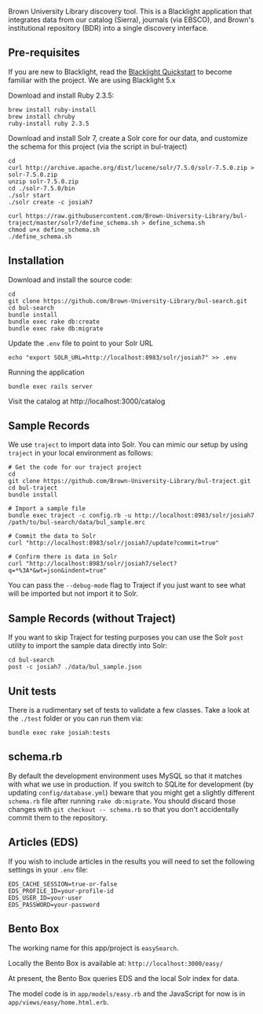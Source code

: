 Brown University Library discovery tool. This is a Blacklight application that integrates data from our catalog (Sierra), journals (via EBSCO), and Brown's institutional repository (BDR) into a single discovery interface.


## Pre-requisites
If you are new to Blacklight, read the [Blacklight Quickstart](https://github.com/projectblacklight/blacklight/wiki/Quickstart) to become familiar with the project. We are using Blacklight 5.x

Download and install Ruby 2.3.5:
```
brew install ruby-install
brew install chruby
ruby-install ruby 2.3.5
```

Download and install Solr 7, create a Solr core for our data, and customize the schema for this project (via the script in bul-traject)
```
cd
curl http://archive.apache.org/dist/lucene/solr/7.5.0/solr-7.5.0.zip > solr-7.5.0.zip
unzip solr-7.5.0.zip
cd ./solr-7.5.0/bin
./solr start
./solr create -c josiah7

curl https://raw.githubusercontent.com/Brown-University-Library/bul-traject/master/solr7/define_schema.sh > define_schema.sh
chmod u+x define_schema.sh
./define_schema.sh
```


## Installation

Download and install the source code:
```
cd
git clone https://github.com/Brown-University-Library/bul-search.git
cd bul-search
bundle install
bundle exec rake db:create
bundle exec rake db:migrate
```

Update the `.env` file to point to your Solr URL
```
echo "export SOLR_URL=http://localhost:8983/solr/josiah7" >> .env
```

Running the application
```
bundle exec rails server
```

Visit the catalog at http://localhost:3000/catalog


## Sample Records
We use `traject` to import data into Solr. You can mimic our setup by using `traject` in your local environment as follows:

```
# Get the code for our traject project
cd
git clone https://github.com/Brown-University-Library/bul-traject.git
cd bul-traject
bundle install

# Import a sample file
bundle exec traject -c config.rb -u http://localhost:8983/solr/josiah7 /path/to/bul-search/data/bul_sample.mrc

# Commit the data to Solr
curl "http://localhost:8983/solr/josiah7/update?commit=true"

# Confirm there is data in Solr
curl "http://localhost:8983/solr/josiah7/select?q=*%3A*&wt=json&indent=true"
```

You can pass the `--debug-mode` flag to Traject if you just want to see what will be imported but not import it to Solr.


## Sample Records (without Traject)
If you want to skip Traject for testing purposes you can use the Solr `post` utility to import the sample data directly into Solr:

```
cd bul-search
post -c josiah7 ./data/bul_sample.json
```


## Unit tests
There is a rudimentary set of tests to validate a few classes. Take a look at the `./test` folder or you can run them via:

```
bundle exec rake josiah:tests
```


## schema.rb
By default the development environment uses MySQL so that it matches with what
we use in production. If you switch to SQLite for development (by updating
`config/database.yml`) beware that you might get a slightly different
`schema.rb` file after running `rake db:migrate`. You should discard those
changes  with `git checkout -- schema.rb` so that you don't accidentally
commit them to the repository.


## Articles (EDS)
If you wish to include articles in the results you will need to set the following settings in your `.env` file:

```
EDS_CACHE_SESSION=true-or-false
EDS_PROFILE_ID=your-profile-id
EDS_USER_ID=your-user
EDS_PASSWORD=your-password
```


## Bento Box
The working name for this app/project is `easySearch`.

Locally the Bento Box is available at: `http://localhost:3000/easy/`

At present, the Bento Box queries EDS and the local Solr index for data.

The model code is in `app/models/easy.rb` and the JavaScript for now is in `app/views/easy/home.html.erb`.
